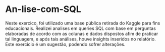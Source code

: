# An-lise-com-SQL
Neste exercico, foi utilizado uma base pública retirada do Kaggle para fins educacionais. Realizei analises em queries SQL com base em perguntas elaboradas de acordo com as colunas e dados dispostos afim de praticar tal linguagem, e após tais análises, houve insights inseridos no relatório. Este exercicio é um sugestão, podendo sofrer alterações.
